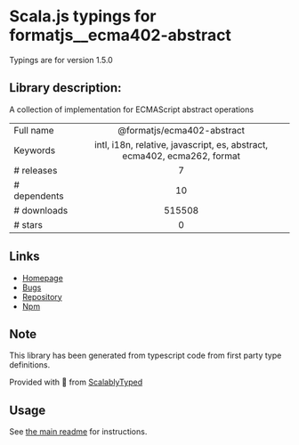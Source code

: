 
# Scala.js typings for formatjs__ecma402-abstract

Typings are for version 1.5.0

## Library description:
A collection of implementation for ECMAScript abstract operations

|                    |                 |
| ------------------ | :-------------: |
| Full name          | @formatjs/ecma402-abstract |
| Keywords           | intl, i18n, relative, javascript, es, abstract, ecma402, ecma262, format |
| # releases         | 7 |
| # dependents       | 10 |
| # downloads        | 515508 |
| # stars            | 0 |

## Links
- [Homepage](https://github.com/formatjs/formatjs)
- [Bugs](https://github.com/formatjs/formatjs/issues)
- [Repository](https://github.com/formatjs/formatjs)
- [Npm](https://www.npmjs.com/package/%40formatjs%2Fecma402-abstract)
    


## Note
This library has been generated from typescript code from first party type definitions.

Provided with :purple_heart: from [ScalablyTyped](https://github.com/oyvindberg/ScalablyTyped)

## Usage
See [the main readme](../../readme.md) for instructions.


